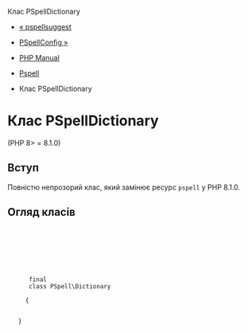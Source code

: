 Клас PSpellDictionary

-   [« pspellsuggest](function.pspell-suggest.html)
    
-   [PSpellConfig »](class.pspell-config.html)
    
-   [PHP Manual](index.md)
    
-   [Pspell](book.pspell.md)
    
-   Клас PSpellDictionary
    

# Клас PSpellDictionary

(PHP 8> = 8.1.0)

## Вступ

Повністю непрозорий клас, який замінює ресурс `pspell` у PHP 8.1.0.

## Огляд класів

```synopsis

     
    

    
    
     
      final
      class PSpell\Dictionary
     
     {
    

   }
```